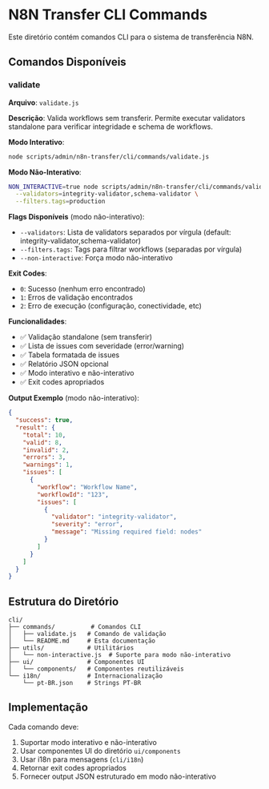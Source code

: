 # N8N Transfer CLI Commands

Este diretório contém comandos CLI para o sistema de transferência N8N.

## Comandos Disponíveis

### validate

**Arquivo**: `validate.js`

**Descrição**: Valida workflows sem transferir. Permite executar validators standalone para verificar integridade e schema de workflows.

**Modo Interativo**:
```bash
node scripts/admin/n8n-transfer/cli/commands/validate.js
```

**Modo Não-Interativo**:
```bash
NON_INTERACTIVE=true node scripts/admin/n8n-transfer/cli/commands/validate.js \
  --validators=integrity-validator,schema-validator \
  --filters.tags=production
```

**Flags Disponíveis** (modo não-interativo):
- `--validators`: Lista de validators separados por vírgula (default: integrity-validator,schema-validator)
- `--filters.tags`: Tags para filtrar workflows (separadas por vírgula)
- `--non-interactive`: Força modo não-interativo

**Exit Codes**:
- `0`: Sucesso (nenhum erro encontrado)
- `1`: Erros de validação encontrados
- `2`: Erro de execução (configuração, conectividade, etc)

**Funcionalidades**:
- ✅ Validação standalone (sem transferir)
- ✅ Lista de issues com severidade (error/warning)
- ✅ Tabela formatada de issues
- ✅ Relatório JSON opcional
- ✅ Modo interativo e não-interativo
- ✅ Exit codes apropriados

**Output Exemplo** (modo não-interativo):
```json
{
  "success": true,
  "result": {
    "total": 10,
    "valid": 8,
    "invalid": 2,
    "errors": 3,
    "warnings": 1,
    "issues": [
      {
        "workflow": "Workflow Name",
        "workflowId": "123",
        "issues": [
          {
            "validator": "integrity-validator",
            "severity": "error",
            "message": "Missing required field: nodes"
          }
        ]
      }
    ]
  }
}
```

## Estrutura do Diretório

```
cli/
├── commands/          # Comandos CLI
│   ├── validate.js   # Comando de validação
│   └── README.md     # Esta documentação
├── utils/            # Utilitários
│   └── non-interactive.js  # Suporte para modo não-interativo
├── ui/               # Componentes UI
│   └── components/   # Componentes reutilizáveis
└── i18n/             # Internacionalização
    └── pt-BR.json    # Strings PT-BR
```

## Implementação

Cada comando deve:
1. Suportar modo interativo e não-interativo
2. Usar componentes UI do diretório `ui/components`
3. Usar i18n para mensagens (`cli/i18n`)
4. Retornar exit codes apropriados
5. Fornecer output JSON estruturado em modo não-interativo
